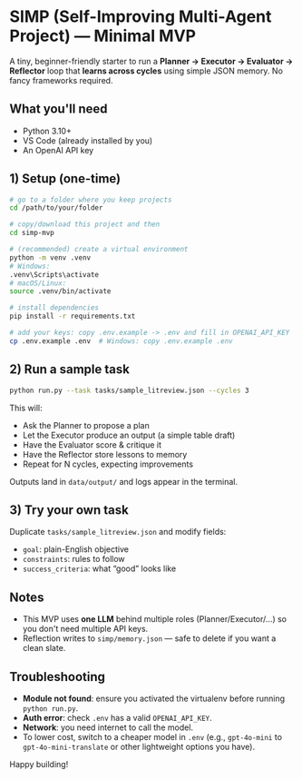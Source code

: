 # SIMP (Self-Improving Multi-Agent Project) — Minimal MVP

A tiny, beginner-friendly starter to run a **Planner → Executor → Evaluator → Reflector** loop that
**learns across cycles** using simple JSON memory. No fancy frameworks required.

## What you'll need
- Python 3.10+
- VS Code (already installed by you)
- An OpenAI API key

## 1) Setup (one-time)
```bash
# go to a folder where you keep projects
cd /path/to/your/folder

# copy/download this project and then
cd simp-mvp

# (recommended) create a virtual environment
python -m venv .venv
# Windows:
.venv\Scripts\activate
# macOS/Linux:
source .venv/bin/activate

# install dependencies
pip install -r requirements.txt

# add your keys: copy .env.example -> .env and fill in OPENAI_API_KEY
cp .env.example .env  # Windows: copy .env.example .env
```

## 2) Run a sample task
```bash
python run.py --task tasks/sample_litreview.json --cycles 3
```
This will:
- Ask the Planner to propose a plan
- Let the Executor produce an output (a simple table draft)
- Have the Evaluator score & critique it
- Have the Reflector store lessons to memory
- Repeat for N cycles, expecting improvements

Outputs land in `data/output/` and logs appear in the terminal.

## 3) Try your own task
Duplicate `tasks/sample_litreview.json` and modify fields:
- `goal`: plain-English objective
- `constraints`: rules to follow
- `success_criteria`: what “good” looks like

## Notes
- This MVP uses **one LLM** behind multiple roles (Planner/Executor/…) so you don't need multiple API keys.
- Reflection writes to `simp/memory.json` — safe to delete if you want a clean slate.

## Troubleshooting
- **Module not found**: ensure you activated the virtualenv before running `python run.py`.
- **Auth error**: check `.env` has a valid `OPENAI_API_KEY`.
- **Network**: you need internet to call the model.
- To lower cost, switch to a cheaper model in `.env` (e.g., `gpt-4o-mini` to `gpt-4o-mini-translate` or other lightweight options you have).

Happy building!
